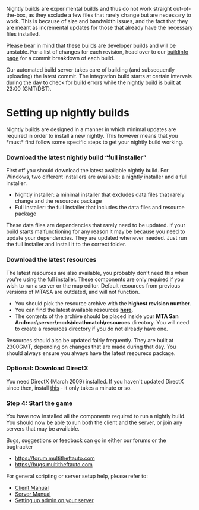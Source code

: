 Nightly builds are experimental builds and thus do not work straight out-of-the-box, as they exclude a few files that rarely change but are necessary to work. This is because of size and bandwidth issues, and the fact that they are meant as incremental updates for those that already have the necessary files installed.

Please bear in mind that these builds are developer builds and will be unstable. For a list of changes for each revision, head over to our [buildinfo page](https://buildinfo.mtasa.com) for a commit breakdown of each build.

Our automated build server takes care of building (and subsequently uploading) the latest commit. The integration build starts at certain intervals during the day to check for build errors while the nightly build is built at 23:00 (GMT/DST).

Setting up nightly builds
=========================

Nightly builds are designed in a manner in which minimal updates are required in order to install a new nightly. This however means that you \*must\* first follow some specific steps to get your nightly build working.

### Download the latest nightly build “full installer”

First off you should download the latest available nightly build. For Windows, two different installers are available: a nightly installer and a full installer.

-   Nightly installer: a minimal installer that excludes data files that rarely change and the resources package
-   Full installer: the full installer that includes the data files and resource package

These data files are dependencies that rarely need to be updated. If your build starts malfunctioning for any reason it may be because you need to update your dependencies. They are updated whenever needed. Just run the full installer and install it to the correct folder.

### Download the latest resources

The latest resources are also available, you probably don't need this when you're using the full installer. These components are only required if you wish to run a server or the map editor. Default resources from previous versions of MTASA are outdated, and will not function.

-   You should pick the resource archive with the **highest revision number**.
-   You can find the latest available resources **[here](https://mirror.mtasa.com/mtasa/resources/)**.
-   The contents of the archive should be placed inside your **MTA San Andreas\\server\\mods\\deathmatch\\resources** directory. You will need to create a resources directory if you do not already have one.

Resources should also be updated fairly frequently. They are built at 2300GMT, depending on changes that are made during that day. You should always ensure you always have the latest resourecs package.

### Optional: Download DirectX

You need DirectX (March 2009) installed. If you haven't updated DirectX since then, install [this](http://www.microsoft.com/downloads/details.aspx?FamilyId=2DA43D38-DB71-4C1B-BC6A-9B6652CD92A3&displaylang=en) - it only takes a minute or so.

### Step 4: Start the game

You have now installed all the components required to run a nightly build. You should now be able to run both the client and the server, or join any servers that may be available.

Bugs, suggestions or feedback can go in either our forums or the bugtracker

-   <https://forum.multitheftauto.com>
-   <https://bugs.multitheftauto.com>

For general scripting or server setup help, please refer to:

-   [Client Manual](/docs/client_manual.md "wikilink")
-   [Server Manual](/docs/server_manual.md "wikilink")
-   [Setting up admin on your server](/docs/admin.md "wikilink")
